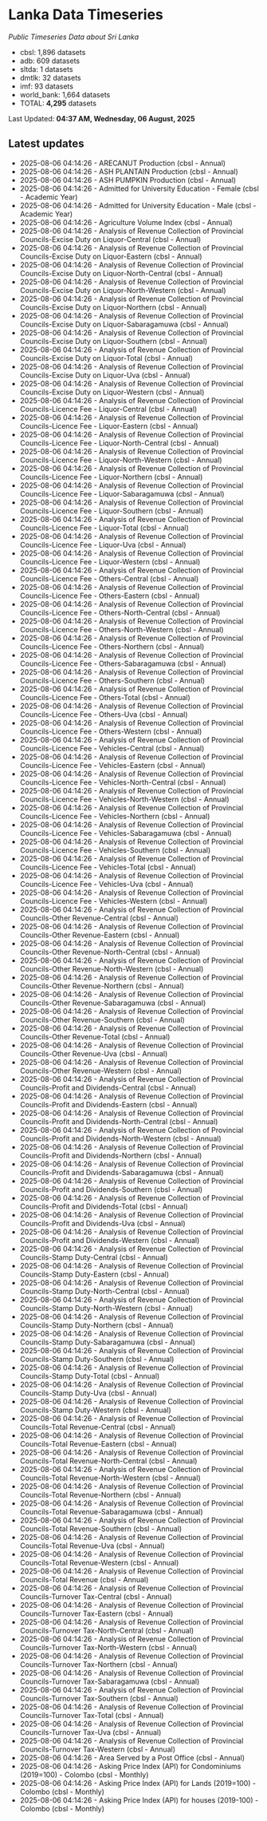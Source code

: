 # Lanka Data Timeseries
*Public Timeseries Data about Sri Lanka*

* cbsl: 1,896 datasets
* adb: 609 datasets
* sltda: 1 datasets
* dmtlk: 32 datasets
* imf: 93 datasets
* world_bank: 1,664 datasets
* TOTAL: **4,295** datasets

Last Updated: **04:37 AM, Wednesday, 06 August, 2025**

## Latest updates

* 2025-08-06 04:14:26 - ARECANUT Production (cbsl - Annual)
* 2025-08-06 04:14:26 - ASH PLANTAIN Production (cbsl - Annual)
* 2025-08-06 04:14:26 - ASH PUMPKIN Production (cbsl - Annual)
* 2025-08-06 04:14:26 - Admitted for University Education - Female (cbsl - Academic Year)
* 2025-08-06 04:14:26 - Admitted for University Education - Male (cbsl - Academic Year)
* 2025-08-06 04:14:26 - Agriculture Volume Index (cbsl - Annual)
* 2025-08-06 04:14:26 - Analysis of Revenue Collection of Provincial Councils-Excise Duty on Liquor-Central (cbsl - Annual)
* 2025-08-06 04:14:26 - Analysis of Revenue Collection of Provincial Councils-Excise Duty on Liquor-Eastern (cbsl - Annual)
* 2025-08-06 04:14:26 - Analysis of Revenue Collection of Provincial Councils-Excise Duty on Liquor-North-Central (cbsl - Annual)
* 2025-08-06 04:14:26 - Analysis of Revenue Collection of Provincial Councils-Excise Duty on Liquor-North-Western (cbsl - Annual)
* 2025-08-06 04:14:26 - Analysis of Revenue Collection of Provincial Councils-Excise Duty on Liquor-Northern (cbsl - Annual)
* 2025-08-06 04:14:26 - Analysis of Revenue Collection of Provincial Councils-Excise Duty on Liquor-Sabaragamuwa (cbsl - Annual)
* 2025-08-06 04:14:26 - Analysis of Revenue Collection of Provincial Councils-Excise Duty on Liquor-Southern (cbsl - Annual)
* 2025-08-06 04:14:26 - Analysis of Revenue Collection of Provincial Councils-Excise Duty on Liquor-Total (cbsl - Annual)
* 2025-08-06 04:14:26 - Analysis of Revenue Collection of Provincial Councils-Excise Duty on Liquor-Uva (cbsl - Annual)
* 2025-08-06 04:14:26 - Analysis of Revenue Collection of Provincial Councils-Excise Duty on Liquor-Western (cbsl - Annual)
* 2025-08-06 04:14:26 - Analysis of Revenue Collection of Provincial Councils-Licence Fee - Liquor-Central (cbsl - Annual)
* 2025-08-06 04:14:26 - Analysis of Revenue Collection of Provincial Councils-Licence Fee - Liquor-Eastern (cbsl - Annual)
* 2025-08-06 04:14:26 - Analysis of Revenue Collection of Provincial Councils-Licence Fee - Liquor-North-Central (cbsl - Annual)
* 2025-08-06 04:14:26 - Analysis of Revenue Collection of Provincial Councils-Licence Fee - Liquor-North-Western (cbsl - Annual)
* 2025-08-06 04:14:26 - Analysis of Revenue Collection of Provincial Councils-Licence Fee - Liquor-Northern (cbsl - Annual)
* 2025-08-06 04:14:26 - Analysis of Revenue Collection of Provincial Councils-Licence Fee - Liquor-Sabaragamuwa (cbsl - Annual)
* 2025-08-06 04:14:26 - Analysis of Revenue Collection of Provincial Councils-Licence Fee - Liquor-Southern (cbsl - Annual)
* 2025-08-06 04:14:26 - Analysis of Revenue Collection of Provincial Councils-Licence Fee - Liquor-Total (cbsl - Annual)
* 2025-08-06 04:14:26 - Analysis of Revenue Collection of Provincial Councils-Licence Fee - Liquor-Uva (cbsl - Annual)
* 2025-08-06 04:14:26 - Analysis of Revenue Collection of Provincial Councils-Licence Fee - Liquor-Western (cbsl - Annual)
* 2025-08-06 04:14:26 - Analysis of Revenue Collection of Provincial Councils-Licence Fee - Others-Central (cbsl - Annual)
* 2025-08-06 04:14:26 - Analysis of Revenue Collection of Provincial Councils-Licence Fee - Others-Eastern (cbsl - Annual)
* 2025-08-06 04:14:26 - Analysis of Revenue Collection of Provincial Councils-Licence Fee - Others-North-Central (cbsl - Annual)
* 2025-08-06 04:14:26 - Analysis of Revenue Collection of Provincial Councils-Licence Fee - Others-North-Western (cbsl - Annual)
* 2025-08-06 04:14:26 - Analysis of Revenue Collection of Provincial Councils-Licence Fee - Others-Northern (cbsl - Annual)
* 2025-08-06 04:14:26 - Analysis of Revenue Collection of Provincial Councils-Licence Fee - Others-Sabaragamuwa (cbsl - Annual)
* 2025-08-06 04:14:26 - Analysis of Revenue Collection of Provincial Councils-Licence Fee - Others-Southern (cbsl - Annual)
* 2025-08-06 04:14:26 - Analysis of Revenue Collection of Provincial Councils-Licence Fee - Others-Total (cbsl - Annual)
* 2025-08-06 04:14:26 - Analysis of Revenue Collection of Provincial Councils-Licence Fee - Others-Uva (cbsl - Annual)
* 2025-08-06 04:14:26 - Analysis of Revenue Collection of Provincial Councils-Licence Fee - Others-Western (cbsl - Annual)
* 2025-08-06 04:14:26 - Analysis of Revenue Collection of Provincial Councils-Licence Fee - Vehicles-Central (cbsl - Annual)
* 2025-08-06 04:14:26 - Analysis of Revenue Collection of Provincial Councils-Licence Fee - Vehicles-Eastern (cbsl - Annual)
* 2025-08-06 04:14:26 - Analysis of Revenue Collection of Provincial Councils-Licence Fee - Vehicles-North-Central (cbsl - Annual)
* 2025-08-06 04:14:26 - Analysis of Revenue Collection of Provincial Councils-Licence Fee - Vehicles-North-Western (cbsl - Annual)
* 2025-08-06 04:14:26 - Analysis of Revenue Collection of Provincial Councils-Licence Fee - Vehicles-Northern (cbsl - Annual)
* 2025-08-06 04:14:26 - Analysis of Revenue Collection of Provincial Councils-Licence Fee - Vehicles-Sabaragamuwa (cbsl - Annual)
* 2025-08-06 04:14:26 - Analysis of Revenue Collection of Provincial Councils-Licence Fee - Vehicles-Southern (cbsl - Annual)
* 2025-08-06 04:14:26 - Analysis of Revenue Collection of Provincial Councils-Licence Fee - Vehicles-Total (cbsl - Annual)
* 2025-08-06 04:14:26 - Analysis of Revenue Collection of Provincial Councils-Licence Fee - Vehicles-Uva (cbsl - Annual)
* 2025-08-06 04:14:26 - Analysis of Revenue Collection of Provincial Councils-Licence Fee - Vehicles-Western (cbsl - Annual)
* 2025-08-06 04:14:26 - Analysis of Revenue Collection of Provincial Councils-Other Revenue-Central (cbsl - Annual)
* 2025-08-06 04:14:26 - Analysis of Revenue Collection of Provincial Councils-Other Revenue-Eastern (cbsl - Annual)
* 2025-08-06 04:14:26 - Analysis of Revenue Collection of Provincial Councils-Other Revenue-North-Central (cbsl - Annual)
* 2025-08-06 04:14:26 - Analysis of Revenue Collection of Provincial Councils-Other Revenue-North-Western (cbsl - Annual)
* 2025-08-06 04:14:26 - Analysis of Revenue Collection of Provincial Councils-Other Revenue-Northern (cbsl - Annual)
* 2025-08-06 04:14:26 - Analysis of Revenue Collection of Provincial Councils-Other Revenue-Sabaragamuwa (cbsl - Annual)
* 2025-08-06 04:14:26 - Analysis of Revenue Collection of Provincial Councils-Other Revenue-Southern (cbsl - Annual)
* 2025-08-06 04:14:26 - Analysis of Revenue Collection of Provincial Councils-Other Revenue-Total (cbsl - Annual)
* 2025-08-06 04:14:26 - Analysis of Revenue Collection of Provincial Councils-Other Revenue-Uva (cbsl - Annual)
* 2025-08-06 04:14:26 - Analysis of Revenue Collection of Provincial Councils-Other Revenue-Western (cbsl - Annual)
* 2025-08-06 04:14:26 - Analysis of Revenue Collection of Provincial Councils-Profit and Dividends-Central (cbsl - Annual)
* 2025-08-06 04:14:26 - Analysis of Revenue Collection of Provincial Councils-Profit and Dividends-Eastern (cbsl - Annual)
* 2025-08-06 04:14:26 - Analysis of Revenue Collection of Provincial Councils-Profit and Dividends-North-Central (cbsl - Annual)
* 2025-08-06 04:14:26 - Analysis of Revenue Collection of Provincial Councils-Profit and Dividends-North-Western (cbsl - Annual)
* 2025-08-06 04:14:26 - Analysis of Revenue Collection of Provincial Councils-Profit and Dividends-Northern (cbsl - Annual)
* 2025-08-06 04:14:26 - Analysis of Revenue Collection of Provincial Councils-Profit and Dividends-Sabaragamuwa (cbsl - Annual)
* 2025-08-06 04:14:26 - Analysis of Revenue Collection of Provincial Councils-Profit and Dividends-Southern (cbsl - Annual)
* 2025-08-06 04:14:26 - Analysis of Revenue Collection of Provincial Councils-Profit and Dividends-Total (cbsl - Annual)
* 2025-08-06 04:14:26 - Analysis of Revenue Collection of Provincial Councils-Profit and Dividends-Uva (cbsl - Annual)
* 2025-08-06 04:14:26 - Analysis of Revenue Collection of Provincial Councils-Profit and Dividends-Western (cbsl - Annual)
* 2025-08-06 04:14:26 - Analysis of Revenue Collection of Provincial Councils-Stamp Duty-Central (cbsl - Annual)
* 2025-08-06 04:14:26 - Analysis of Revenue Collection of Provincial Councils-Stamp Duty-Eastern (cbsl - Annual)
* 2025-08-06 04:14:26 - Analysis of Revenue Collection of Provincial Councils-Stamp Duty-North-Central (cbsl - Annual)
* 2025-08-06 04:14:26 - Analysis of Revenue Collection of Provincial Councils-Stamp Duty-North-Western (cbsl - Annual)
* 2025-08-06 04:14:26 - Analysis of Revenue Collection of Provincial Councils-Stamp Duty-Northern (cbsl - Annual)
* 2025-08-06 04:14:26 - Analysis of Revenue Collection of Provincial Councils-Stamp Duty-Sabaragamuwa (cbsl - Annual)
* 2025-08-06 04:14:26 - Analysis of Revenue Collection of Provincial Councils-Stamp Duty-Southern (cbsl - Annual)
* 2025-08-06 04:14:26 - Analysis of Revenue Collection of Provincial Councils-Stamp Duty-Total (cbsl - Annual)
* 2025-08-06 04:14:26 - Analysis of Revenue Collection of Provincial Councils-Stamp Duty-Uva (cbsl - Annual)
* 2025-08-06 04:14:26 - Analysis of Revenue Collection of Provincial Councils-Stamp Duty-Western (cbsl - Annual)
* 2025-08-06 04:14:26 - Analysis of Revenue Collection of Provincial Councils-Total Revenue-Central (cbsl - Annual)
* 2025-08-06 04:14:26 - Analysis of Revenue Collection of Provincial Councils-Total Revenue-Eastern (cbsl - Annual)
* 2025-08-06 04:14:26 - Analysis of Revenue Collection of Provincial Councils-Total Revenue-North-Central (cbsl - Annual)
* 2025-08-06 04:14:26 - Analysis of Revenue Collection of Provincial Councils-Total Revenue-North-Western (cbsl - Annual)
* 2025-08-06 04:14:26 - Analysis of Revenue Collection of Provincial Councils-Total Revenue-Northern (cbsl - Annual)
* 2025-08-06 04:14:26 - Analysis of Revenue Collection of Provincial Councils-Total Revenue-Sabaragamuwa (cbsl - Annual)
* 2025-08-06 04:14:26 - Analysis of Revenue Collection of Provincial Councils-Total Revenue-Southern (cbsl - Annual)
* 2025-08-06 04:14:26 - Analysis of Revenue Collection of Provincial Councils-Total Revenue-Uva (cbsl - Annual)
* 2025-08-06 04:14:26 - Analysis of Revenue Collection of Provincial Councils-Total Revenue-Western (cbsl - Annual)
* 2025-08-06 04:14:26 - Analysis of Revenue Collection of Provincial Councils-Total Revenue (cbsl - Annual)
* 2025-08-06 04:14:26 - Analysis of Revenue Collection of Provincial Councils-Turnover Tax-Central (cbsl - Annual)
* 2025-08-06 04:14:26 - Analysis of Revenue Collection of Provincial Councils-Turnover Tax-Eastern (cbsl - Annual)
* 2025-08-06 04:14:26 - Analysis of Revenue Collection of Provincial Councils-Turnover Tax-North-Central (cbsl - Annual)
* 2025-08-06 04:14:26 - Analysis of Revenue Collection of Provincial Councils-Turnover Tax-North-Western (cbsl - Annual)
* 2025-08-06 04:14:26 - Analysis of Revenue Collection of Provincial Councils-Turnover Tax-Northern (cbsl - Annual)
* 2025-08-06 04:14:26 - Analysis of Revenue Collection of Provincial Councils-Turnover Tax-Sabaragamuwa (cbsl - Annual)
* 2025-08-06 04:14:26 - Analysis of Revenue Collection of Provincial Councils-Turnover Tax-Southern (cbsl - Annual)
* 2025-08-06 04:14:26 - Analysis of Revenue Collection of Provincial Councils-Turnover Tax-Total (cbsl - Annual)
* 2025-08-06 04:14:26 - Analysis of Revenue Collection of Provincial Councils-Turnover Tax-Uva (cbsl - Annual)
* 2025-08-06 04:14:26 - Analysis of Revenue Collection of Provincial Councils-Turnover Tax-Western (cbsl - Annual)
* 2025-08-06 04:14:26 - Area Served by a Post Office (cbsl - Annual)
* 2025-08-06 04:14:26 - Asking Price Index (API) for Condominiums (2019=100) - Colombo (cbsl - Monthly)
* 2025-08-06 04:14:26 - Asking Price Index (API) for Lands (2019=100) - Colombo (cbsl - Monthly)
* 2025-08-06 04:14:26 - Asking Price Index (API) for houses (2019-100) - Colombo (cbsl - Monthly)